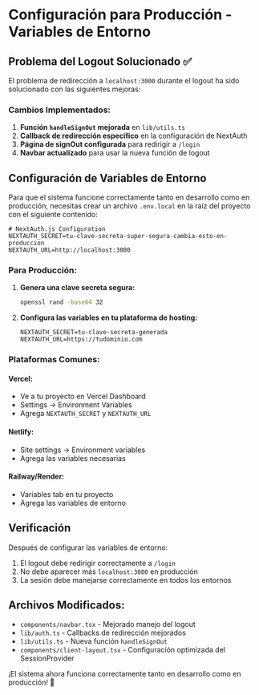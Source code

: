 # Configuración para Producción - Variables de Entorno

## Problema del Logout Solucionado ✅

El problema de redirección a `localhost:3000` durante el logout ha sido solucionado con las siguientes mejoras:

### Cambios Implementados:

1. **Función `handleSignOut` mejorada** en `lib/utils.ts`
2. **Callback de redirección específico** en la configuración de NextAuth
3. **Página de signOut configurada** para redirigir a `/login`
4. **Navbar actualizado** para usar la nueva función de logout

## Configuración de Variables de Entorno

Para que el sistema funcione correctamente tanto en desarrollo como en producción, necesitas crear un archivo `.env.local` en la raíz del proyecto con el siguiente contenido:

```env
# NextAuth.js Configuration
NEXTAUTH_SECRET=tu-clave-secreta-super-segura-cambia-esto-en-produccion
NEXTAUTH_URL=http://localhost:3000
```

### Para Producción:

1. **Genera una clave secreta segura:**
   ```bash
   openssl rand -base64 32
   ```

2. **Configura las variables en tu plataforma de hosting:**
   ```env
   NEXTAUTH_SECRET=tu-clave-secreta-generada
   NEXTAUTH_URL=https://tudominio.com
   ```

### Plataformas Comunes:

#### Vercel:
- Ve a tu proyecto en Vercel Dashboard
- Settings → Environment Variables
- Agrega `NEXTAUTH_SECRET` y `NEXTAUTH_URL`

#### Netlify:
- Site settings → Environment variables
- Agrega las variables necesarias

#### Railway/Render:
- Variables tab en tu proyecto
- Agrega las variables de entorno

## Verificación

Después de configurar las variables de entorno:

1. El logout debe redirigir correctamente a `/login`
2. No debe aparecer más `localhost:3000` en producción
3. La sesión debe manejarse correctamente en todos los entornos

## Archivos Modificados:

- `components/navbar.tsx` - Mejorado manejo del logout
- `lib/auth.ts` - Callbacks de redirección mejorados
- `lib/utils.ts` - Nueva función `handleSignOut`
- `components/client-layout.tsx` - Configuración optimizada del SessionProvider

¡El sistema ahora funciona correctamente tanto en desarrollo como en producción! 🚀 